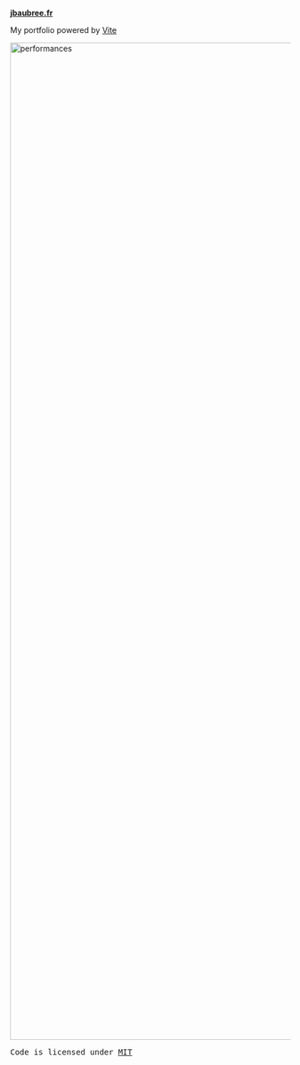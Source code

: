 **[jbaubree.fr](https://jbaubree.fr)**

My portfolio powered by [Vite](https://vitejs.dev/)

<img width="1792" alt="performances" src="https://user-images.githubusercontent.com/50230578/174994031-141d8e61-7500-4a78-8354-304d52524b37.png">

<samp>Code is licensed under <a href='./LICENSE'>MIT</a>
